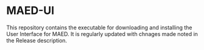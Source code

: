 # MAED-UI
This repository contains the executable for downloading and installing the User Interface for MAED. It is regularly updated with chnages made noted in the Release description.
